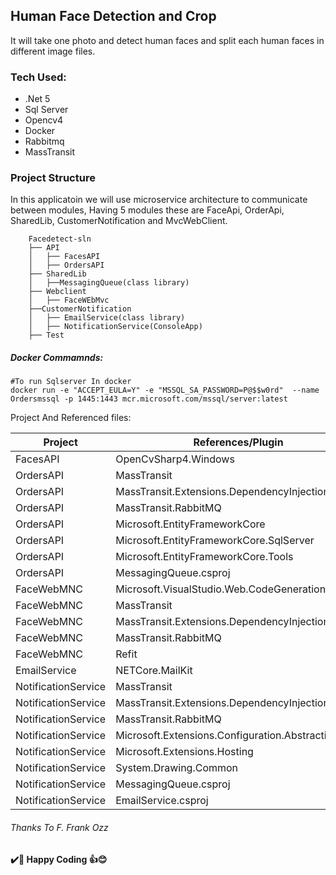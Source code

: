 ## Human Face Detection and Crop

It will take one photo and detect human faces and split each human faces in different image files.

### Tech Used:

  - .Net 5
  - Sql Server
  - Opencv4
  - Docker
  - Rabbitmq
  - MassTransit


### Project Structure

In this applicatoin we will use microservice architecture to communicate between modules,
Having 5 modules these are FaceApi, OrderApi, SharedLib, CustomerNotification and MvcWebClient.

```
	Facedetect-sln
	├── API	
	│   ├── FacesAPI
	│   ├── OrdersAPI
	├── SharedLib
	│   ├──MessagingQueue(class library)
	├── Webclient
	│   ├── FaceWEbMvc
	├──CustomerNotification
	│	├── EmailService(class library)
	│	├── NotificationService(ConsoleApp)
	├── Test
```

##### Docker Commamnds:

```
#To run Sqlserver In docker 
docker run -e "ACCEPT_EULA=Y" -e "MSSQL_SA_PASSWORD=P@$$w0rd"  --name Ordersmssql -p 1445:1443 mcr.microsoft.com/mssql/server:latest
```

Project And Referenced files:

| Project  | References/Plugin |
| ------ | ------ |
| FacesAPI | OpenCvSharp4.Windows |
| OrdersAPI |MassTransit |
| OrdersAPI |MassTransit.Extensions.DependencyInjection |
| OrdersAPI |MassTransit.RabbitMQ |
| OrdersAPI |Microsoft.EntityFrameworkCore |
| OrdersAPI |Microsoft.EntityFrameworkCore.SqlServer |
| OrdersAPI |Microsoft.EntityFrameworkCore.Tools |
| OrdersAPI |MessagingQueue.csproj|
| FaceWebMNC | Microsoft.VisualStudio.Web.CodeGeneration.Design |
| FaceWebMNC | MassTransit |
| FaceWebMNC | MassTransit.Extensions.DependencyInjection |
| FaceWebMNC | MassTransit.RabbitMQ |
| FaceWebMNC | Refit |
| EmailService | NETCore.MailKit |
| NotificationService |MassTransit |
| NotificationService |MassTransit.Extensions.DependencyInjection |
| NotificationService |MassTransit.RabbitMQ |
| NotificationService |Microsoft.Extensions.Configuration.Abstractions|
| NotificationService |Microsoft.Extensions.Hosting|
| NotificationService |System.Drawing.Common|
| NotificationService |MessagingQueue.csproj|
| NotificationService |EmailService.csproj|

###### Thanks To F. Frank Ozz
**✔️🍺 Happy Coding 👍😊**